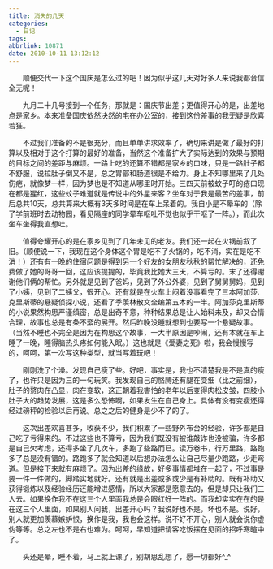 ```yaml
---
title: 消失的几天
categories:
  - 日记
tags:
abbrlink: 10871
date: 2010-10-11 13:12:12
---
```


&emsp;&emsp;顺便交代一下这个国庆是怎么过的吧！因为似乎这几天对好多人来说我都音信全无呢！

&emsp;&emsp;九月二十几号接到一个任务，那就是：国庆节出差；更值得开心的是，出差地点是家乡。本来准备国庆依然决然的宅在办公室的，接到这份差事的我无疑是欣喜若狂。

&emsp;&emsp;不过我们准备的不是很充分，而且单单讲求效率了，确切来讲是做了最好的打算以及相对于这个打算的最好的准备，当然这个准备扩大了实际达到的效果与预期的目标之间的差距与麻烦。一路上吃的还算不错都是家乡的口味，只是一路肚子都不舒服，说拉肚子倒又不是，总之胃部和肠道很是不给力。身上不知哪里来了几处伤疤，就像梦一样，因为梦也是不知道从哪里时开始。三四天前被蚊子叮的疮口现在都是猩红，这些蚊子难道就是传说中的外星来客？坐车对于我是最苦的差事，前后总共10天，总共算来大概有3天多时间是在车上呆着的。我自小是不晕车的（除了学前班时去动物园，看见隔座的同学晕车呕吐不觉也似乎干呕了一阵。），而此次坐车坐得我直想吐。

&emsp;&emsp;值得夸耀开心的是在家乡见到了几年未见的老友。我们还一起在火锅前叙了旧。（顺便说一下，我现在这个身体这个胃是吃不了火锅的，吃不消，实在是吃不消！）还有有一晚的住宿问题是得到另一个好友的女朋友秋秋的帮忙解决的，还免费做了她的哥哥一回，这应该提提的，毕竟我比她大三天，不算亏的。末了还得谢谢他们俩的帮忙。另外就是见到了爸妈，见到了外公外婆，见到了舅舅舅妈，见到了小姨，见到了二姨父，很开心。还有就是在火车上闷着没事看完了三本阿加莎.克里斯蒂的悬疑侦探小说，还看了季羡林散文全编第五本的一半。阿加莎克里斯蒂的小说果然构思严谨缜密，总是出奇不意，种种结果总是让人始料未及，却又合情合理，故事也总是有条不紊的展开。然后昨晚没睡就想到也要写一个悬疑故事。（当然不睡也不完全是因为在构思这个故事，一大半原因是吵闹，还有本就在车上睡了一晚，睡得脑热头疼如何能入眠。）这也就是《爱妻之死》啦，我会慢慢写的，呵呵，第一次写这种类型，就当写着玩吧！

&emsp;&emsp;刚刚洗了个澡。发现自己瘦了些。好吧，事实是，我也不清楚我是不是真的瘦了，也许只是因为三的一句玩笑。我发现自己的胳膊还有腿在变细（比之前细），肚子的赘肉在凸显，肉在变软，这正朝着我害怕的老年以后变得肉松皮皱，四肢小肚子大的趋势发展，这是多么恐怖啊，如果发生在自己身上。具体有没有变瘦还得经过磅秤的检验以后再说。总之之后的健身是少不了的了。

&emsp;&emsp;这次出差欢喜甚多，收获不少，我们积累了一些野外布台的经验，许多都是自己吃了亏得来的。不过这些也不算亏，因为我们既没有被谁敲诈也没被骗，许多都是自己欠考虑，还得多坐了几次车，多跑了些路而已。读万卷书，行万里路，路跑多了总是没有错的。路跑多了就会知道以后想办法怎么让自己尽量少跑路，少走弯道。但是接下来就有麻烦了。因为出差的缘故，好多事情都堆在一起了，不过事是要一件一件做的，脚踏实地就好。还有就是出差或多或少是有补助的。既有补助又获得锻炼以及经验经历还能增进感情，所以大家都是愿意去的，但是却只让我们三人去。如果换作我不在这三个人里面我总是会眼红好一阵的。而我却实实在在的是在这三个人里面，如果别人问我，出差开心吗？我说好也不是，坏也不是。说好，别人就更加羡慕嫉妒恨，换作是我，我也会这样。说不好不开心，别人就会说你虚伪等等。总之左也不是右也难为。呵呵，早知道把请客吃饭摆在见面的招呼寒暄中了。

&emsp;&emsp;头还是晕，睡不着，马上就上课了，别胡思乱想了，愿一切都好^_^

